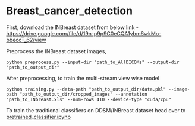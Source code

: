 # Breast_cancer_detection

First, download the INBreast dataset from below link -
https://drive.google.com/file/d/19n-p9p9C0eCQA1ybm6wkMo-bbeccT_62/view

Preprocess the INBreast dataset images,
```
python preprocess.py --input-dir "path_to_AllDICOMs" --output-dir "path_to_output_dir"
```

After preprocessing, to train the multi-stream view wise model
```
python training.py --data-path "path_to_output_dir/data.pkl" --image-path "path_to_output_dir/cropped_images" --annotation "path_to_INbreast.xls" --num-rows 410 --device-type "cuda/cpu"
```

To train the traditional classifiers on DDSM/INBreast dataset head over to [pretrained_classifier.ipynb](https://github.com/bhosalems/Breast_cancer_detection/blob/main/pretrained_classifier.ipynb)
